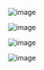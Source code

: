 ![image](https://github.com/web-god/parallax-website-life/assets/132649294/84de4048-ca3f-4918-9d35-ae1b157813fd)

![image](https://github.com/web-god/parallax-website-life/assets/132649294/a6e5bb94-a53c-471b-aa16-f738e7670777)

![image](https://github.com/web-god/parallax-website-life/assets/132649294/c43de1ed-95da-4937-8e24-500e30c7f6af)

![image](https://github.com/web-god/parallax-website-life/assets/132649294/379b9f5a-4d79-49ad-af3b-6006311feb09)

